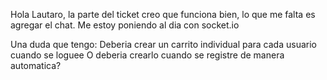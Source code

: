 Hola Lautaro, la parte del ticket creo que funciona bien, lo que me falta es agregar el chat. Me estoy poniendo al dia con socket.io

Una duda que tengo:
Deberia crear un carrito individual para cada usuario cuando se loguee O deberia crearlo cuando se registre de manera automatica?
